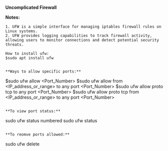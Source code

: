 **Uncomplicated Firewall**


**Notes:**
```
1. UFW is a simple interface for managing iptables firewall rules on Linux systems.
2. UFW provides logging capabilities to track firewall activity, allowing users to monitor connections and detect potential security threats.
```

```
How to install ufw:
$sudo apt install ufw


**Ways to allow specific ports:**
```
$sudo ufw allow <Port_Number>
$sudo ufw allow from <IP_address_or_range> to any port <Port_Number>
$sudo ufw allow proto tcp to any port <Port_Number>
$sudo ufw allow proto tcp from <IP_address_or_range> to any port <Port_Number>
```

**To view port status:**
```
sudo ufw status numbered
sudo ufw status
```

**To reomve ports allowed:**
```
sudo ufw delete <NumberID>
```